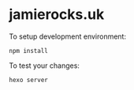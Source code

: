 jamierocks.uk
=============

To setup development environment:
```
npm install
```

To test your changes:
```
hexo server
```
